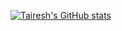 [![Tairesh's GitHub stats](https://github-readme-stats.vercel.app/api?username=tairesh&theme=dark)](https://github.com/anuraghazra/github-readme-stats)
